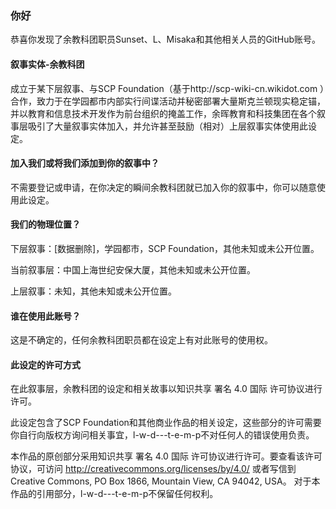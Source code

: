### 你好
恭喜你发现了余教科团职员Sunset、L、Misaka和其他相关人员的GitHub账号。

#### 叙事实体-余教科团
成立于某下层叙事、与SCP Foundation（基于http://scp-wiki-cn.wikidot.com ）合作，致力于在学园都市内部实行间谍活动并秘密部署大量斯克兰顿现实稳定锚，并以教育和信息技术开发作为前台组织的掩盖工作，余晖教育和科技集团在各个叙事层吸引了大量叙事实体加入，并允许甚至鼓励（相对）上层叙事实体使用此设定。

#### 加入我们或将我们添加到你的叙事中？
不需要登记或申请，在你决定的瞬间余教科团就已加入你的叙事中，你可以随意使用此设定。

#### 我们的物理位置？
下层叙事：[数据删除]，学园都市，SCP Foundation，其他未知或未公开位置。

当前叙事层：中国上海世纪安保大厦，其他未知或未公开位置。

上层叙事：未知，其他未知或未公开位置。

#### 谁在使用此账号？
这是不确定的，任何余教科团职员都在设定上有对此账号的使用权。

#### 此设定的许可方式
在此叙事层，余教科团的设定和相关故事以知识共享 署名 4.0 国际 许可协议进行许可。

此设定包含了SCP Foundation和其他商业作品的相关设定，这些部分的许可需要你自行向版权方询问相关事宜，l-w-d---t-e-m-p不对任何人的错误使用负责。

本作品的原创部分采用知识共享 署名 4.0 国际 许可协议进行许可。要查看该许可协议，可访问 http://creativecommons.org/licenses/by/4.0/ 或者写信到 Creative Commons, PO Box 1866, Mountain View, CA 94042, USA。
对于本作品的引用部分，l-w-d---t-e-m-p不保留任何权利。
